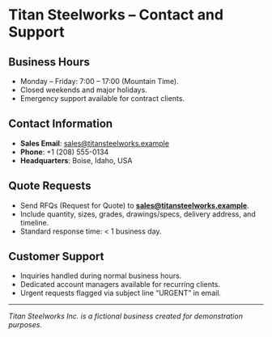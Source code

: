 # Titan Steelworks – Contact and Support

## Business Hours
- Monday – Friday: 7:00 – 17:00 (Mountain Time).  
- Closed weekends and major holidays.  
- Emergency support available for contract clients.  

## Contact Information
- **Sales Email**: sales@titansteelworks.example  
- **Phone**: +1 (208) 555-0134  
- **Headquarters**: Boise, Idaho, USA  

## Quote Requests
- Send RFQs (Request for Quote) to **sales@titansteelworks.example**.  
- Include quantity, sizes, grades, drawings/specs, delivery address, and timeline.  
- Standard response time: < 1 business day.  

## Customer Support
- Inquiries handled during normal business hours.  
- Dedicated account managers available for recurring clients.  
- Urgent requests flagged via subject line “URGENT” in email.  

---
*Titan Steelworks Inc. is a fictional business created for demonstration purposes.*
